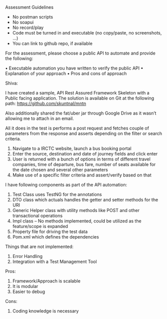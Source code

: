 Assessment Guidelines


-	No postman scripts
-	No soapui
-	No record/play
-	Code must be turned in and executable (no copy/paste, no screenshots, ...)
-	You can link to github repo, if available


For the assessment, please choose a public API to automate and provide the following:

•	Executable automation you have written to verify the public API 
•	Explanation of your approach
•	Pros and cons of approach

Shiva:

I have created a sample, API Rest Assured Framework Skeleton with a Public facing application.
The solution is available on Git at the following path:
https://github.com/skuntnal/mntn

Also additionally shared the fat/uber jar through Google Drive as it wasn’t allowing me to attach in an email. 

All it does in the test is performs a post request and fetches couple of parameters from the response and asserts depending on the filter or search criteria.
1.	Navigate to a IRCTC website, launch a bus booking portal
2.	Enter the source, destination and date of journey fields and click enter
3.	User is returned with a bunch of options in terms of different travel companies,
time of departure, bus fare, number of seats available for the date chosen and several other parameters
4.	Make use of a specific filter criteria and assert/verify based on that

I have following components as part of the API automation:
1.	Test Class uses TestNG for the annotations
2.	DTO class which actuals handles the getter and setter methods for the URI
3.	Generic Helper class with utility methods like POST and other transactional operations
4.	Impl class – No methods implemented, could be utilized as the feature/scope is expanded
5.	Property file for driving the test data
6.	Pom.xml which defines the dependencies

Things that are not implemented:
1.	Error Handling
2.	Integration with a Test Management Tool

Pros:
1.	Framework/Approach is scalable
2.	It is modular
3.	Easier to debug

Cons: 
1.	Coding knowledge is necessary

